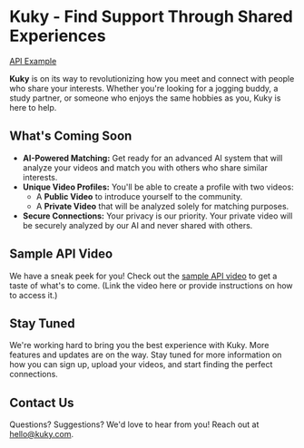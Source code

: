 # Kuky - Find Support Through Shared Experiences

[API Example](https://youtu.be/9QAZYWDjVDA?si=R7-7cJyHQSWOACB8)

**Kuky** is on its way to revolutionizing how you meet and connect with people who share your interests. Whether you're looking for a jogging buddy, a study partner, or someone who enjoys the same hobbies as you, Kuky is here to help.

## What's Coming Soon

- **AI-Powered Matching:** Get ready for an advanced AI system that will analyze your videos and match you with others who share similar interests.
- **Unique Video Profiles:** You'll be able to create a profile with two videos:
  - A **Public Video** to introduce yourself to the community.
  - A **Private Video** that will be analyzed solely for matching purposes.
- **Secure Connections:** Your privacy is our priority. Your private video will be securely analyzed by our AI and never shared with others.

## Sample API Video

We have a sneak peek for you! Check out the [sample API video](#) to get a taste of what's to come. (Link the video here or provide instructions on how to access it.)

## Stay Tuned

We're working hard to bring you the best experience with Kuky. More features and updates are on the way. Stay tuned for more information on how you can sign up, upload your videos, and start finding the perfect connections.

## Contact Us

Questions? Suggestions? We'd love to hear from you! Reach out at hello@kuky.com.
